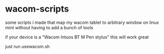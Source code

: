 # wacom-scripts

some scripts i made that map my wacom tablet to arbitrary window on linux mint without having to add a bunch of tools

if your device is a "Wacom Intuos BT M Pen stylus" this will work great

just run usewacom.sh
